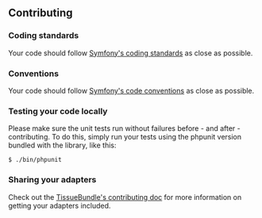 ## Contributing


### Coding standards

Your code should follow [Symfony's coding standards](http://symfony.com/doc/current/contributing/code/standards.html) as close as possible.


### Conventions

Your code should follow [Symfony's code conventions](http://symfony.com/doc/current/contributing/code/conventions.html) as close as possible.


### Testing your code locally

Please make sure the unit tests run without failures before - and after - contributing. To do this, simply run your tests
using the phpunit version bundled with the library, like this:

    $ ./bin/phpunit


### Sharing your adapters

Check out the [TissueBundle's contributing doc](https://github.com/cleentfaar/CLTissueBundle/Resources/doc/contributing.md)
for more information on  getting your adapters included.
